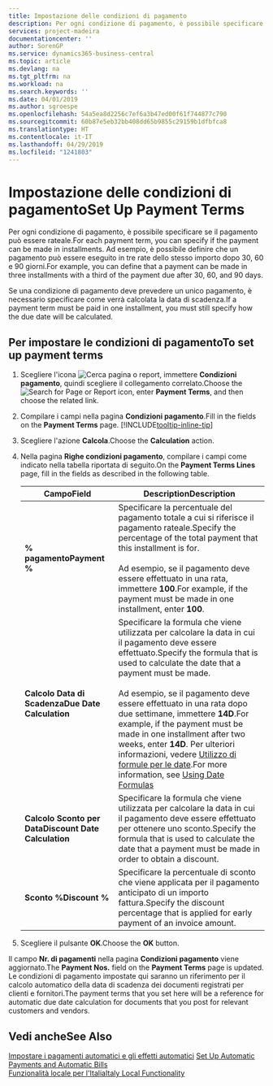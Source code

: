 ```yaml
---
title: Impostazione delle condizioni di pagamento
description: Per ogni condizione di pagamento, è possibile specificare se il pagamento può essere rateale. Ad esempio, è possibile definire che un pagamento può essere eseguito in tre rate dello stesso importo dopo 30, 60 e 90 giorni.
services: project-madeira
documentationcenter: ''
author: SorenGP
ms.service: dynamics365-business-central
ms.topic: article
ms.devlang: na
ms.tgt_pltfrm: na
ms.workload: na
ms.search.keywords: ''
ms.date: 04/01/2019
ms.author: sgroespe
ms.openlocfilehash: 54a5ea8d2256c7ef6a3b47ed00f61f744877c790
ms.sourcegitcommit: 60b87e5eb32bb408dd65b9855c29159b1dfbfca8
ms.translationtype: HT
ms.contentlocale: it-IT
ms.lasthandoff: 04/29/2019
ms.locfileid: "1241803"
---
```

# <a name="set-up-payment-terms"></a><span data-ttu-id="370d7-104">Impostazione delle condizioni di pagamento</span><span class="sxs-lookup"><span data-stu-id="370d7-104">Set Up Payment Terms</span></span>
<span data-ttu-id="370d7-105">Per ogni condizione di pagamento, è possibile specificare se il pagamento può essere rateale.</span><span class="sxs-lookup"><span data-stu-id="370d7-105">For each payment term, you can specify if the payment can be made in installments.</span></span> <span data-ttu-id="370d7-106">Ad esempio, è possibile definire che un pagamento può essere eseguito in tre rate dello stesso importo dopo 30, 60 e 90 giorni.</span><span class="sxs-lookup"><span data-stu-id="370d7-106">For example, you can define that a payment can be made in three installments with a third of the payment due after 30, 60, and 90 days.</span></span>  

<span data-ttu-id="370d7-107">Se una condizione di pagamento deve prevedere un unico pagamento, è necessario specificare come verrà calcolata la data di scadenza.</span><span class="sxs-lookup"><span data-stu-id="370d7-107">If a payment term must be paid in one installment, you must still specify how the due date will be calculated.</span></span>  

## <a name="to-set-up-payment-terms"></a><span data-ttu-id="370d7-108">Per impostare le condizioni di pagamento</span><span class="sxs-lookup"><span data-stu-id="370d7-108">To set up payment terms</span></span>  
1.  <span data-ttu-id="370d7-109">Scegliere l'icona ![Cerca pagina o report](../../media/ui-search/search_small.png "icona Cerca pagina o report"), immettere **Condizioni pagamento**, quindi scegliere il collegamento correlato.</span><span class="sxs-lookup"><span data-stu-id="370d7-109">Choose the ![Search for Page or Report](../../media/ui-search/search_small.png "Search for Page or Report icon") icon, enter **Payment Terms**, and then choose the related link.</span></span>    
2.  <span data-ttu-id="370d7-110">Compilare i campi nella pagina **Condizioni pagamento**.</span><span class="sxs-lookup"><span data-stu-id="370d7-110">Fill in the fields on the **Payment Terms** page.</span></span> [!INCLUDE[tooltip-inline-tip](../../includes/tooltip-inline-tip_md.md)]  
3.  <span data-ttu-id="370d7-111">Scegliere l'azione **Calcola**.</span><span class="sxs-lookup"><span data-stu-id="370d7-111">Choose the **Calculation** action.</span></span>  
4.  <span data-ttu-id="370d7-112">Nella pagina **Righe condizioni pagamento**, compilare i campi come indicato nella tabella riportata di seguito.</span><span class="sxs-lookup"><span data-stu-id="370d7-112">On the **Payment Terms Lines** page, fill in the fields as described in the following table.</span></span>  

    |<span data-ttu-id="370d7-113">Campo</span><span class="sxs-lookup"><span data-stu-id="370d7-113">Field</span></span>|<span data-ttu-id="370d7-114">Description</span><span class="sxs-lookup"><span data-stu-id="370d7-114">Description</span></span>|  
    |---------------------------------|---------------------------------------|  
    |<span data-ttu-id="370d7-115">**% pagamento**</span><span class="sxs-lookup"><span data-stu-id="370d7-115">**Payment %**</span></span>|<span data-ttu-id="370d7-116">Specificare la percentuale del pagamento totale a cui si riferisce il pagamento rateale.</span><span class="sxs-lookup"><span data-stu-id="370d7-116">Specify the percentage of the total payment that this installment is for.</span></span><br /><br /> <span data-ttu-id="370d7-117">Ad esempio, se il pagamento deve essere effettuato in una rata, immettere **100**.</span><span class="sxs-lookup"><span data-stu-id="370d7-117">For example, if the payment must be made in one installment, enter **100**.</span></span>|  
    |<span data-ttu-id="370d7-118">**Calcolo Data di Scadenza**</span><span class="sxs-lookup"><span data-stu-id="370d7-118">**Due Date Calculation**</span></span>|<span data-ttu-id="370d7-119">Specificare la formula che viene utilizzata per calcolare la data in cui il pagamento deve essere effettuato.</span><span class="sxs-lookup"><span data-stu-id="370d7-119">Specify the formula that is used to calculate the date that a payment must be made.</span></span><br /><br /> <span data-ttu-id="370d7-120">Ad esempio, se il pagamento deve essere effettuato in una rata dopo due settimane, immettere **14D**.</span><span class="sxs-lookup"><span data-stu-id="370d7-120">For example, if the payment must be made in one installment after two weeks, enter **14D**.</span></span> <span data-ttu-id="370d7-121">Per ulteriori informazioni, vedere [Utilizzo di formule per le date](../../ui-enter-date-ranges.md#using-date-formulas).</span><span class="sxs-lookup"><span data-stu-id="370d7-121">For more information, see [Using Date Formulas](../../ui-enter-date-ranges.md#using-date-formulas)</span></span>|  
    |<span data-ttu-id="370d7-122">**Calcolo Sconto per Data**</span><span class="sxs-lookup"><span data-stu-id="370d7-122">**Discount Date Calculation**</span></span>|<span data-ttu-id="370d7-123">Specificare la formula che viene utilizzata per calcolare la data in cui il pagamento deve essere effettuato per ottenere uno sconto.</span><span class="sxs-lookup"><span data-stu-id="370d7-123">Specify the formula that is used to calculate the date that a payment must be made in order to obtain a discount.</span></span>|  
    |<span data-ttu-id="370d7-124">**Sconto %**</span><span class="sxs-lookup"><span data-stu-id="370d7-124">**Discount %**</span></span>|<span data-ttu-id="370d7-125">Specificare la percentuale di sconto che viene applicata per il pagamento anticipato di un importo fattura.</span><span class="sxs-lookup"><span data-stu-id="370d7-125">Specify the discount percentage that is applied for early payment of an invoice amount.</span></span>|  

5.  <span data-ttu-id="370d7-126">Scegliere il pulsante **OK**.</span><span class="sxs-lookup"><span data-stu-id="370d7-126">Choose the **OK** button.</span></span>  

<span data-ttu-id="370d7-127">Il campo **Nr. di pagamenti** nella pagina **Condizioni pagamento** viene aggiornato.</span><span class="sxs-lookup"><span data-stu-id="370d7-127">The **Payment Nos.** field on the **Payment Terms** page is updated.</span></span> <span data-ttu-id="370d7-128">Le condizioni di pagamento impostate qui saranno un riferimento per il calcolo automatico della data di scadenza dei documenti registrati per clienti e fornitori.</span><span class="sxs-lookup"><span data-stu-id="370d7-128">The payment terms that you set here will be a reference for automatic due date calculation for documents that you post for relevant customers and vendors.</span></span>  

## <a name="see-also"></a><span data-ttu-id="370d7-129">Vedi anche</span><span class="sxs-lookup"><span data-stu-id="370d7-129">See Also</span></span>  
 <span data-ttu-id="370d7-130">[Impostare i pagamenti automatici e gli effetti automatici](how-to-set-up-automatic-payments-and-automatic-bills.md) </span><span class="sxs-lookup"><span data-stu-id="370d7-130">[Set Up Automatic Payments and Automatic Bills](how-to-set-up-automatic-payments-and-automatic-bills.md) </span></span>  
 [<span data-ttu-id="370d7-131">Funzionalità locale per l'Italia</span><span class="sxs-lookup"><span data-stu-id="370d7-131">Italy Local Functionality</span></span>](italy-local-functionality.md)   
